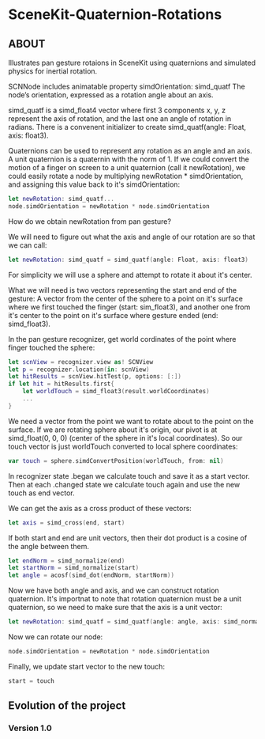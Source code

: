 # SceneKit-Quaternion-Rotations

## ABOUT
Illustrates pan gesture rotaions in SceneKit using quaternions and simulated physics for inertial rotation.

SCNNode includes animatable property simdOrientation: simd_quatf
The node’s orientation, expressed as a rotation angle about an axis.

simd_quatf is a simd_float4 vector where first 3 components x, y, z represent the axis of rotation, and 
the last one an angle of rotation in radians.
There is a convenent initializer to create simd_quatf(angle: Float, axis: float3).

Quaternions can be used to represent any rotation as an angle and an axis. 
A unit quaternion is a quaternin with the norm of 1.
If we could convert the motion of a finger on screen to a unit quaternion (call it newRotation), we could easily rotate 
a node by multiplying newRotation * simdOrientation, and assigning this value back to it's simdOrientation:
```swift
let newRotation: simd_quatf...
node.simdOrientation = newRotation * node.simdOrientation
```

How do we obtain newRotation from pan gesture?

We will need to figure out what the axis and angle of our rotation are so
that we can call:
```swift
let newRotation: simd_quatf = simd_quatf(angle: Float, axis: float3)
```

For simplicity we will use a sphere and attempt to rotate it about it's center.

What we will need is two vectors representing the start and end of the gesture:
A vector from the center of the sphere to a point on it's surface where we first touched the finger (start: sim_float3),
and another one from it's center to the point on it's surface where gesture ended (end: simd_float3).

In the pan gesture recognizer, get world cordinates of the point where finger touched the sphere:

```swift
let scnView = recognizer.view as! SCNView
let p = recognizer.location(in: scnView)
let hitResults = scnView.hitTest(p, options: [:])
if let hit = hitResults.first{
    let worldTouch = simd_float3(result.worldCoordinates)
    ...
}
```
We need a vector from the point we want to rotate about to the point on the surface.
If we are rotating sphere about it's origin, our pivot is at simd_float(0, 0, 0)
(center of the sphere in it's local coordinates).
So our touch vector is just worldTouch converted to local sphere coordinates:
```swift
var touch = sphere.simdConvertPosition(worldTouch, from: nil)
```

In recognizer state .began we calculate touch and save it as a start vector.
Then at each .changed state we calculate touch again and
use the new touch as end vector.
 
We can get the axis as a cross product of these vectors:
```swift
let axis = simd_cross(end, start)
```

If both start and end are unit vectors, then their dot product is a cosine of the angle between them.
```swift
let endNorm = simd_normalize(end)
let startNorm = simd_normalize(start)
let angle = acosf(simd_dot(endNorm, startNorm))
```

Now we have both angle and axis, and we can construct rotation quaternion.
It's importnat to note that rotation quaternion must be a unit quaternion, so we need to make sure that 
the axis is a unit vector:
```swift
let newRotation: simd_quatf = simd_quatf(angle: angle, axis: simd_normalize(axis))
```
Now we can rotate our node:
```swift
node.simdOrientation = newRotation * node.simdOrientation
```
Finally, we update start vector to the new touch:
```swift
start = touch
```

## Evolution of the project

### Version 1.0









